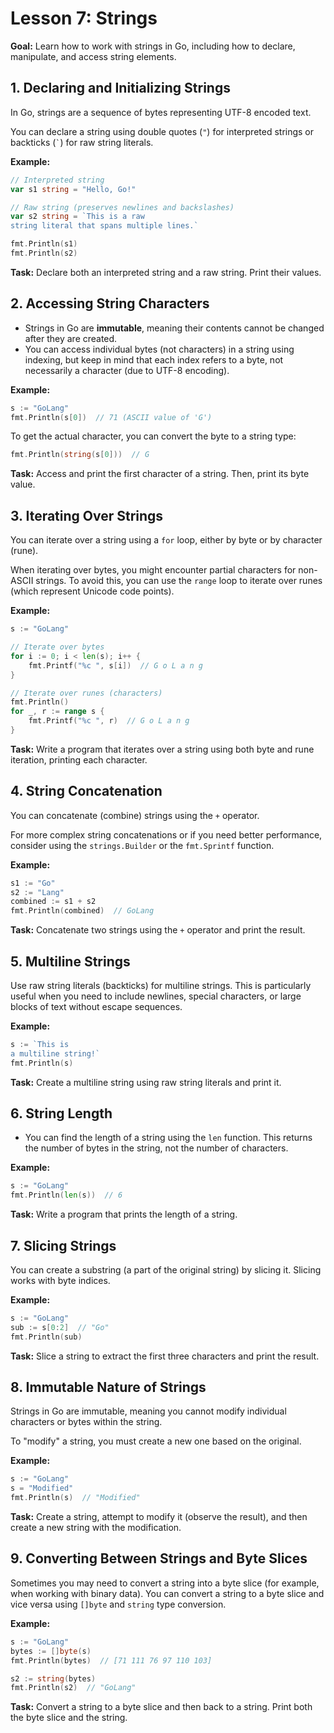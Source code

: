 # Lesson 7: Strings

**Goal:** Learn how to work with strings in Go, including how to declare, manipulate, and access string elements.

## 1. Declaring and Initializing Strings

In Go, strings are a sequence of bytes representing UTF-8 encoded text.

You can declare a string using double quotes (`"`) for interpreted strings or backticks (`` ` ``) for raw string literals.

**Example:**

```go
// Interpreted string
var s1 string = "Hello, Go!"

// Raw string (preserves newlines and backslashes)
var s2 string = `This is a raw
string literal that spans multiple lines.`

fmt.Println(s1)
fmt.Println(s2)
```

**Task:** Declare both an interpreted string and a raw string. Print their values.

## 2. Accessing String Characters

- Strings in Go are **immutable**, meaning their contents cannot be changed after they are created.
- You can access individual bytes (not characters) in a string using indexing, but keep in mind that each index refers to a byte, not necessarily a character (due to UTF-8 encoding).

**Example:**

```go
s := "GoLang"
fmt.Println(s[0])  // 71 (ASCII value of 'G')
```

To get the actual character, you can convert the byte to a string type:

```go
fmt.Println(string(s[0]))  // G
```

**Task:** Access and print the first character of a string. Then, print its byte value.

## 3. Iterating Over Strings

You can iterate over a string using a `for` loop, either by byte or by character (rune).

When iterating over bytes, you might encounter partial characters for non-ASCII strings. To avoid this, you can use the `range` loop to iterate over runes (which represent Unicode code points).

**Example:**

```go
s := "GoLang"

// Iterate over bytes
for i := 0; i < len(s); i++ {
    fmt.Printf("%c ", s[i])  // G o L a n g
}

// Iterate over runes (characters)
fmt.Println()
for _, r := range s {
    fmt.Printf("%c ", r)  // G o L a n g
}
```

**Task:** Write a program that iterates over a string using both byte and rune iteration, printing each character.

## 4. String Concatenation

You can concatenate (combine) strings using the `+` operator.

For more complex string concatenations or if you need better performance, consider using the `strings.Builder` or the `fmt.Sprintf` function.

**Example:**

```go
s1 := "Go"
s2 := "Lang"
combined := s1 + s2
fmt.Println(combined)  // GoLang
```

**Task:** Concatenate two strings using the `+` operator and print the result.

## 5. Multiline Strings

Use raw string literals (backticks) for multiline strings. This is particularly useful when you need to include newlines, special characters, or large blocks of text without escape sequences.

**Example:**

```go
s := `This is
a multiline string!`
fmt.Println(s)
```

**Task:** Create a multiline string using raw string literals and print it.

## 6. String Length

- You can find the length of a string using the `len` function. This returns the number of bytes in the string, not the number of characters.

**Example:**

```go
s := "GoLang"
fmt.Println(len(s))  // 6
```

**Task:** Write a program that prints the length of a string.

## 7. Slicing Strings

You can create a substring (a part of the original string) by slicing it. Slicing works with byte indices.

**Example:**

```go
s := "GoLang"
sub := s[0:2]  // "Go"
fmt.Println(sub)
```

**Task:** Slice a string to extract the first three characters and print the result.

## 8. Immutable Nature of Strings

Strings in Go are immutable, meaning you cannot modify individual characters or bytes within the string.

To "modify" a string, you must create a new one based on the original.

**Example:**

```go
s := "GoLang"
s = "Modified"
fmt.Println(s)  // "Modified"
```

**Task:** Create a string, attempt to modify it (observe the result), and then create a new string with the modification.

## 9. Converting Between Strings and Byte Slices

Sometimes you may need to convert a string into a byte slice (for example, when working with binary data). You can convert a string to a byte slice and vice versa using `[]byte` and `string` type conversion.

**Example:**

```go
s := "GoLang"
bytes := []byte(s)
fmt.Println(bytes)  // [71 111 76 97 110 103]

s2 := string(bytes)
fmt.Println(s2)  // "GoLang"
```

**Task:** Convert a string to a byte slice and then back to a string. Print both the byte slice and the string.

